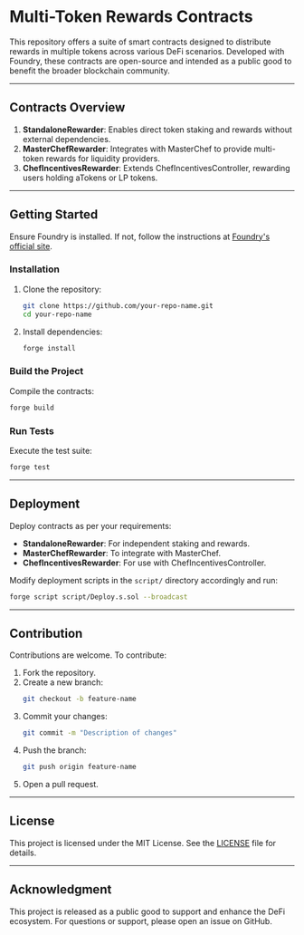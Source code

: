 # Multi-Token Rewards Contracts

This repository offers a suite of smart contracts designed to distribute rewards in multiple tokens across various DeFi scenarios. Developed with Foundry, these contracts are open-source and intended as a public good to benefit the broader blockchain community.

---

## Contracts Overview

1. **StandaloneRewarder**: Enables direct token staking and rewards without external dependencies.
2. **MasterChefRewarder**: Integrates with MasterChef to provide multi-token rewards for liquidity providers.
3. **ChefIncentivesRewarder**: Extends ChefIncentivesController, rewarding users holding aTokens or LP tokens.

---

## Getting Started

Ensure Foundry is installed. If not, follow the instructions at [Foundry's official site](https://getfoundry.sh).

### Installation

1. Clone the repository:
   ```bash
   git clone https://github.com/your-repo-name.git
   cd your-repo-name
   ```

2. Install dependencies:
   ```bash
   forge install
   ```

### Build the Project

Compile the contracts:
```bash
forge build
```

### Run Tests

Execute the test suite:
```bash
forge test
```

---

## Deployment

Deploy contracts as per your requirements:

- **StandaloneRewarder**: For independent staking and rewards.
- **MasterChefRewarder**: To integrate with MasterChef.
- **ChefIncentivesRewarder**: For use with ChefIncentivesController.

Modify deployment scripts in the `script/` directory accordingly and run:
```bash
forge script script/Deploy.s.sol --broadcast
```

---

## Contribution

Contributions are welcome. To contribute:

1. Fork the repository.
2. Create a new branch:
   ```bash
   git checkout -b feature-name
   ```
3. Commit your changes:
   ```bash
   git commit -m "Description of changes"
   ```
4. Push the branch:
   ```bash
   git push origin feature-name
   ```
5. Open a pull request.

---

## License

This project is licensed under the MIT License. See the [LICENSE](LICENSE) file for details.

---

## Acknowledgment

This project is released as a public good to support and enhance the DeFi ecosystem. For questions or support, please open an issue on GitHub. 